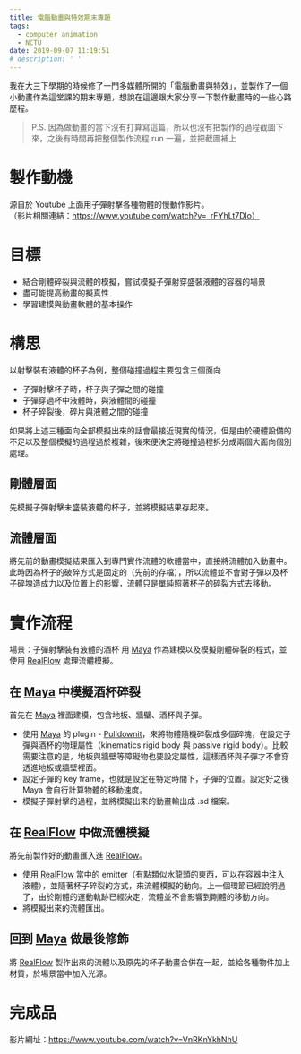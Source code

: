 ```yaml
---
title: 電腦動畫與特效期末專題
tags:
  - computer animation
  - NCTU
date: 2019-09-07 11:19:51
# description: ' '
---
```



我在大三下學期的時候修了一門多媒體所開的「電腦動畫與特效」，並製作了一個小動畫作為這堂課的期末專題，想說在這邊跟大家分享一下製作動畫時的一些心路歷程<!-- more -->。
> P.S. 因為做動畫的當下沒有打算寫這篇，所以也沒有把製作的過程截圖下來，之後有時間再把整個製作流程 run 一遍，並把截圖補上

# 製作動機

源自於 Youtube 上面用子彈射擊各種物體的慢動作影片。  
（影片相關連結：https://www.youtube.com/watch?v=_rFYhLt7Dlo）

# 目標

- 結合剛體碎裂與流體的模擬，嘗試模擬子彈射穿盛裝液體的容器的場景
- 盡可能提高動畫的擬真性
- 學習建模與動畫軟體的基本操作

# 構思

以射擊裝有液體的杯子為例，整個碰撞過程主要包含三個面向
- 子彈射擊杯子時，杯子與子彈之間的碰撞
- 子彈穿過杯中液體時，與液體間的碰撞
- 杯子碎裂後，碎片與液體之間的碰撞

如果將上述三種面向全部模擬出來的話會最接近現實的情況，但是由於硬體設備的不足以及整個模擬的過程過於複雜，後來便決定將碰撞過程拆分成兩個大面向個別處理。

## 剛體層面

先模擬子彈射擊未盛裝液體的杯子，並將模擬結果存起來。

## 流體層面

將先前的動畫模擬結果匯入到專門實作流體的軟體當中，直接將流體加入動畫中。此時因為杯子的破碎方式是固定的（先前的存檔），所以流體並不會對子彈以及杯子碎塊造成力以及位置上的影響，流體只是單純照著杯子的碎裂方式去移動。

# 實作流程

場景：子彈射擊裝有液體的酒杯
用 [Maya](https://www.autodesk.com/products/maya/overview) 作為建模以及模擬剛體碎裂的程式，並使用 [RealFlow](http://www.nextlimit.com/realflow/) 處理流體模擬。

## 在 [Maya](https://www.autodesk.com/products/maya/overview) 中模擬酒杯碎裂

首先在 [Maya](https://www.autodesk.com/products/maya/overview) 裡面建模，包含地板、牆壁、酒杯與子彈。

- 使用 [Maya](https://www.autodesk.com/products/maya/overview) 的 plugin - [Pulldownit](https://www.pulldownit.com/)，來將物體隨機碎裂成多個碎塊，在設定子彈與酒杯的物理屬性（kinematics rigid body 與 passive rigid body）。比較需要注意的是，地板與牆壁等障礙物也要設定屬性，這樣酒杯與子彈才不會穿透進地板或牆壁裡面。
- 設定子彈的 key frame，也就是設定在特定時間下，子彈的位置。設定好之後 Maya 會自行計算物體的移動速度。
- 模擬子彈射擊的過程，並將模擬出來的動畫輸出成 .sd 檔案。

## 在 [RealFlow](http://www.nextlimit.com/realflow/) 中做流體模擬

將先前製作好的動畫匯入進 [RealFlow](http://www.nextlimit.com/realflow/)。

- 使用 [RealFlow](http://www.nextlimit.com/realflow/) 當中的 emitter（有點類似水龍頭的東西，可以在容器中注入液體），並隨著杯子碎裂的方式，來流體模擬的動向。上一個環節已經說明過了，由於剛體的運動軌跡已經決定，流體並不會影響到剛體的移動方向。
- 將模擬出來的流體匯出。

## 回到 [Maya](https://www.autodesk.com/products/maya/overview) 做最後修飾

將 [RealFlow](http://www.nextlimit.com/realflow/) 製作出來的流體以及原先的杯子動畫合併在一起，並給各種物件加上材質，於場景當中加入光源。

# 完成品

影片網址：https://www.youtube.com/watch?v=VnRKnYkhNhU
